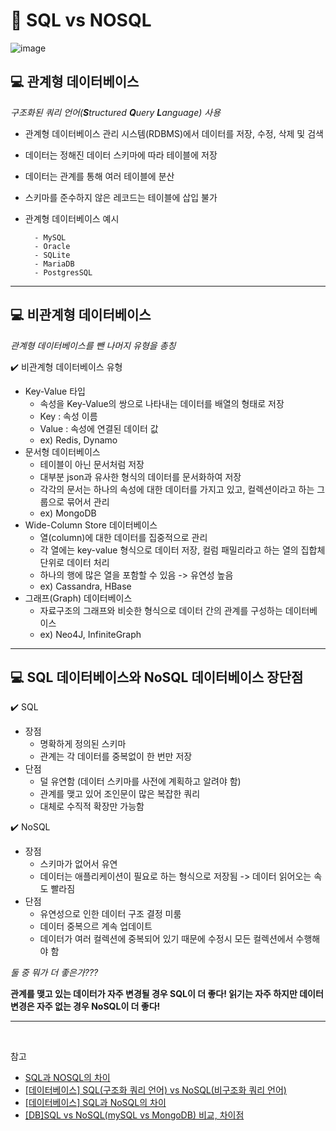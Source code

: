 # :pushpin: SQL vs NOSQL

![image](https://user-images.githubusercontent.com/69101568/211065609-09645188-907f-4840-99d7-f9a4dcb92242.png)

## :computer: 관계형 데이터베이스

_구조화된 쿼리 언어(**S**tructured **Q**uery **L**anguage) 사용_

- 관계형 데이터베이스 관리 시스템(RDBMS)에서 데이터를 저장, 수정, 삭제 및 검색
- 데이터는 정해진 데이터 스키마에 따라 테이블에 저장
- 데이터는 관계를 통해 여러 테이블에 분산
- 스키마를 준수하지 않은 레코드는 테이블에 삽입 불가
- 관계형 데이터베이스 예시
  
        - MySQL
        - Oracle
        - SQLite
        - MariaDB
        - PostgresSQL

---

## :computer: 비관계형  데이터베이스

_관계형 데이터베이스를 뺀 나머지 유형을 총칭_

:heavy_check_mark: 비관계형 데이터베이스 유형

- Key-Value 타입
  - 속성을 Key-Value의 쌍으로 나타내는 데이터를 배열의 형태로 저장
  - Key : 속성 이름
  - Value : 속성에 연결된 데이터 값
  - ex) Redis, Dynamo
- 문서형 데이터베이스
  - 테이블이 아닌 문서처럼 저장
  - 대부분 json과 유사한 형식의 데이터를 문서화하여 저장
  - 각각의 문서는 하나의 속성에 대한 데이터를 가지고 있고, 컬렉션이라고 하는 그룹으로 묶어서 관리
  - ex) MongoDB
- Wide-Column Store 데이터베이스
  - 열(column)에 대한 데이터를 집중적으로 관리
  - 각 열에는 key-value 형식으로 데이터 저장, 컬럼 패밀리라고 하는 열의 집합체 단위로 데이터 처리
  - 하나의 행에 많은 열을 포함할 수 있음 -> 유연성 높음
  - ex) Cassandra, HBase
- 그래프(Graph) 데이터베이스
  - 자료구조의 그래프와 비슷한 형식으로 데이터 간의 관계를 구성하는 데이터베이스
  - ex) Neo4J, InfiniteGraph
  
---

## :computer: SQL 데이터베이스와 NoSQL 데이터베이스 장단점

:heavy_check_mark: SQL
- 장점
  - 명확하게 정의된 스키마
  - 관계는 각 데이터를 중복없이 한 번만 저장
- 단점
  - 덜 유연함 (데이터 스키마를 사전에 계획하고 알려야 함)
  - 관계를 맺고 있어 조인문이 많은 복잡한 쿼리
  - 대체로 수직적 확장만 가능함

:heavy_check_mark: NoSQL
- 장점
  - 스키마가 없어서 유연
  - 데이터는 애플리케이션이 필요로 하는 형식으로 저장됨 -> 데이터 읽어오는 속도 빨라짐
- 단점
  - 유연성으로 인한 데이터 구조 결정 미룸
  - 데이터 중복으르 계속 업데이트
  - 데이터가 여러 컬렉션에 중복되어 있기 때문에 수정시 모든 컬렉션에서 수행해야 함

_둘 중 뭐가 더 좋은가???_

**관계를 맺고 있는 데이터가 자주 변경될 경우 SQL이 더 좋다!
읽기는 자주 하지만 데이터 변경은 자주 없는 경우 NoSQL이 더 좋다!**



---

<br>

참고

- [SQL과 NOSQL의 차이](https://gyoogle.dev/blog/computer-science/data-base/SQL%20&%20NOSQL.html)
- [[데이터베이스] SQL(구조화 쿼리 언어) vs NoSQL(비구조화 쿼리 언어)](https://hanamon.kr/%EB%8D%B0%EC%9D%B4%ED%84%B0%EB%B2%A0%EC%9D%B4%EC%8A%A4-sql-vs-nosql/)
- [[데이터베이스] SQL과 NoSQL의 차이](https://overcome-the-limits.tistory.com/283)
- [[DB]SQL vs NoSQL(mySQL vs MongoDB) 비교, 차이점](https://mjmjmj98.tistory.com/43)